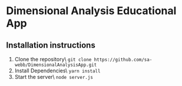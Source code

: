 # Dimensional Analysis Educational App

## Installation instructions

1. Clone the repository\ `git clone https://github.com/sa-webb/DimensionalAnalysisApp.git`
2. Install Dependencies\ `yarn install`
3. Start the server\ `node server.js`